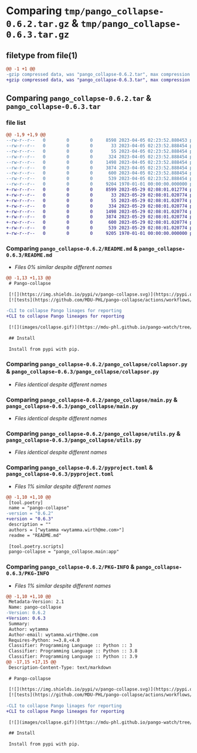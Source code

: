 # Comparing `tmp/pango_collapse-0.6.2.tar.gz` & `tmp/pango_collapse-0.6.3.tar.gz`

## filetype from file(1)

```diff
@@ -1 +1 @@
-gzip compressed data, was "pango_collapse-0.6.2.tar", max compression
+gzip compressed data, was "pango_collapse-0.6.3.tar", max compression
```

## Comparing `pango_collapse-0.6.2.tar` & `pango_collapse-0.6.3.tar`

### file list

```diff
@@ -1,9 +1,9 @@
--rw-r--r--   0        0        0     8598 2023-04-05 02:23:52.880453 pango_collapse-0.6.2/README.md
--rw-r--r--   0        0        0       33 2023-04-05 02:23:52.888454 pango_collapse-0.6.2/pango_collapse/__init__.py
--rw-r--r--   0        0        0       55 2023-04-05 02:23:52.888454 pango_collapse-0.6.2/pango_collapse/__main__.py
--rw-r--r--   0        0        0      324 2023-04-05 02:23:52.888454 pango_collapse-0.6.2/pango_collapse/collapse.txt
--rw-r--r--   0        0        0     1498 2023-04-05 02:23:52.888454 pango_collapse-0.6.2/pango_collapse/collapsor.py
--rw-r--r--   0        0        0     3874 2023-04-05 02:23:52.888454 pango_collapse-0.6.2/pango_collapse/main.py
--rw-r--r--   0        0        0      600 2023-04-05 02:23:52.888454 pango_collapse-0.6.2/pango_collapse/utils.py
--rw-r--r--   0        0        0      539 2023-04-05 02:23:52.888454 pango_collapse-0.6.2/pyproject.toml
--rw-r--r--   0        0        0     9204 1970-01-01 00:00:00.000000 pango_collapse-0.6.2/PKG-INFO
+-rw-r--r--   0        0        0     8599 2023-05-29 02:08:01.012774 pango_collapse-0.6.3/README.md
+-rw-r--r--   0        0        0       33 2023-05-29 02:08:01.020774 pango_collapse-0.6.3/pango_collapse/__init__.py
+-rw-r--r--   0        0        0       55 2023-05-29 02:08:01.020774 pango_collapse-0.6.3/pango_collapse/__main__.py
+-rw-r--r--   0        0        0      334 2023-05-29 02:08:01.020774 pango_collapse-0.6.3/pango_collapse/collapse.txt
+-rw-r--r--   0        0        0     1498 2023-05-29 02:08:01.020774 pango_collapse-0.6.3/pango_collapse/collapsor.py
+-rw-r--r--   0        0        0     3874 2023-05-29 02:08:01.020774 pango_collapse-0.6.3/pango_collapse/main.py
+-rw-r--r--   0        0        0      600 2023-05-29 02:08:01.020774 pango_collapse-0.6.3/pango_collapse/utils.py
+-rw-r--r--   0        0        0      539 2023-05-29 02:08:01.020774 pango_collapse-0.6.3/pyproject.toml
+-rw-r--r--   0        0        0     9205 1970-01-01 00:00:00.000000 pango_collapse-0.6.3/PKG-INFO
```

### Comparing `pango_collapse-0.6.2/README.md` & `pango_collapse-0.6.3/README.md`

 * *Files 0% similar despite different names*

```diff
@@ -1,13 +1,13 @@
 # Pango-collapse 
 
 [![](https://img.shields.io/pypi/v/pango-collapse.svg)](https://pypi.org/project/pango-collapse/)
 [![tests](https://github.com/MDU-PHL/pango-collapse/actions/workflows/tests.yaml/badge.svg)](https://github.com/MDU-PHL/pango-collapse/actions/workflows/tests.yaml)
 
-CLI to collapse Pango linages for reporting
+CLI to collapse Pango lineages for reporting
 
 [![](images/collapse.gif)](https://mdu-phl.github.io/pango-watch/tree/)
 
 ## Install 
 
 Install from pypi with pip.
```

### Comparing `pango_collapse-0.6.2/pango_collapse/collapsor.py` & `pango_collapse-0.6.3/pango_collapse/collapsor.py`

 * *Files identical despite different names*

### Comparing `pango_collapse-0.6.2/pango_collapse/main.py` & `pango_collapse-0.6.3/pango_collapse/main.py`

 * *Files identical despite different names*

### Comparing `pango_collapse-0.6.2/pango_collapse/utils.py` & `pango_collapse-0.6.3/pango_collapse/utils.py`

 * *Files identical despite different names*

### Comparing `pango_collapse-0.6.2/pyproject.toml` & `pango_collapse-0.6.3/pyproject.toml`

 * *Files 1% similar despite different names*

```diff
@@ -1,10 +1,10 @@
 [tool.poetry]
 name = "pango-collapse"
-version = "0.6.2"
+version = "0.6.3"
 description = ""
 authors = ["wytamma <wytamma.wirth@me.com>"]
 readme = "README.md"
 
 [tool.poetry.scripts]
 pango-collapse = "pango_collapse.main:app"
```

### Comparing `pango_collapse-0.6.2/PKG-INFO` & `pango_collapse-0.6.3/PKG-INFO`

 * *Files 1% similar despite different names*

```diff
@@ -1,10 +1,10 @@
 Metadata-Version: 2.1
 Name: pango-collapse
-Version: 0.6.2
+Version: 0.6.3
 Summary: 
 Author: wytamma
 Author-email: wytamma.wirth@me.com
 Requires-Python: >=3.8,<4.0
 Classifier: Programming Language :: Python :: 3
 Classifier: Programming Language :: Python :: 3.8
 Classifier: Programming Language :: Python :: 3.9
@@ -17,15 +17,15 @@
 Description-Content-Type: text/markdown
 
 # Pango-collapse 
 
 [![](https://img.shields.io/pypi/v/pango-collapse.svg)](https://pypi.org/project/pango-collapse/)
 [![tests](https://github.com/MDU-PHL/pango-collapse/actions/workflows/tests.yaml/badge.svg)](https://github.com/MDU-PHL/pango-collapse/actions/workflows/tests.yaml)
 
-CLI to collapse Pango linages for reporting
+CLI to collapse Pango lineages for reporting
 
 [![](images/collapse.gif)](https://mdu-phl.github.io/pango-watch/tree/)
 
 ## Install 
 
 Install from pypi with pip.
```

